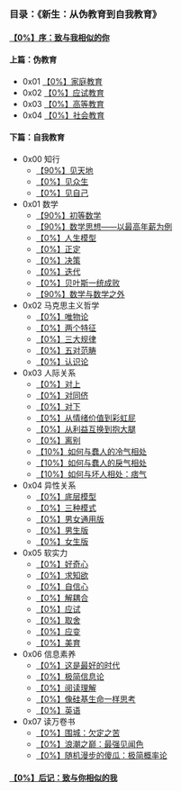 ### 目录：《新生：从伪教育到自我教育》

#### [【0%】序：致与我相似的你]()

#### 上篇：伪教育

+ 0x01 [【0%】家庭教育]()
+ 0x02 [【0%】应试教育]()
+ 0x03 [【0%】高等教育]()
+ 0x04 [【0%】社会教育]()

#### 下篇：自我教育

+ 0x00 知行
  + [【90%】见天地]()
  + [【0%】见众生]()
  + [【0%】见自己]()
+ 0x01 数学
  + [【90%】初等数学]()
  + [【90%】数学思想——以最高年薪为例]()
  + [【0%】人生模型]()
  + [【0%】正定]()
  + [【0%】决策]()
  + [【0%】迭代]()
  + [【0%】贝叶斯一统成败]()
  + [【90%】数学与数学之外]()
+ 0x02 马克思主义哲学
  + [【0%】唯物论]()
  + [【0%】两个特征]()
  + [【0%】三大规律]()
  + [【0%】五对范畴]()
  + [【0%】认识论]()
+ 0x03 人际关系
  + [【0%】对上]()
  + [【0%】对同侪]()
  + [【0%】对下]()
  + [【0%】从情绪价值到彩虹屁]()
  + [【0%】从利益互换到抱大腿]()
  + [【0%】离别]()
  + [【10%】如何与蠢人的冷气相处]()
  + [【10%】如何与蠢人的戾气相处]()
  + [【10%】如何与坏人相处：痞气]()
+ 0x04 异性关系
  + [【0%】底层模型]()
  + [【0%】三种模式]()
  + [【0%】男女通用版]()
  + [【0%】男生版]()
  + [【0%】女生版]()
+ 0x05 软实力
  + [【0%】好奇心]()
  + [【0%】求知欲]()
  + [【0%】自信心]()
  + [【0%】解耦合]()
  + [【0%】应试]()
  + [【0%】取舍]()
  + [【0%】应变]()
  + [【0%】美育]()
+ 0x06 信息素养
  + [【0%】这是最好的时代]()
  + [【0%】极简信息论]()
  + [【0%】阅读理解]()
  + [【0%】像硅基生命一样思考]()
  + [【0%】英语]()
+ 0x07 读万卷书
  + [【0%】围城：欠定之苦]()
  + [【0%】浪潮之巅：最强见闻色]()
  + [【0%】随机漫步的傻瓜：极简概率论]()

#### [【0%】后记：致与你相似的我]()

